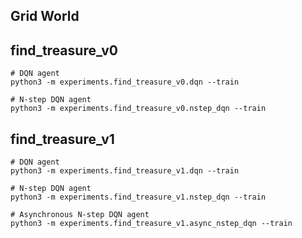 ## Grid World

## find_treasure_v0
```
# DQN agent
python3 -m experiments.find_treasure_v0.dqn --train
```
```
# N-step DQN agent
python3 -m experiments.find_treasure_v0.nstep_dqn --train
```

## find_treasure_v1
```
# DQN agent
python3 -m experiments.find_treasure_v1.dqn --train
```
```
# N-step DQN agent
python3 -m experiments.find_treasure_v1.nstep_dqn --train
```
```
# Asynchronous N-step DQN agent
python3 -m experiments.find_treasure_v1.async_nstep_dqn --train
```